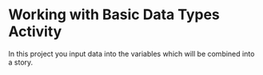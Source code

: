 # Working with Basic Data Types Activity
In this project you input data into the variables which will be combined into a story.